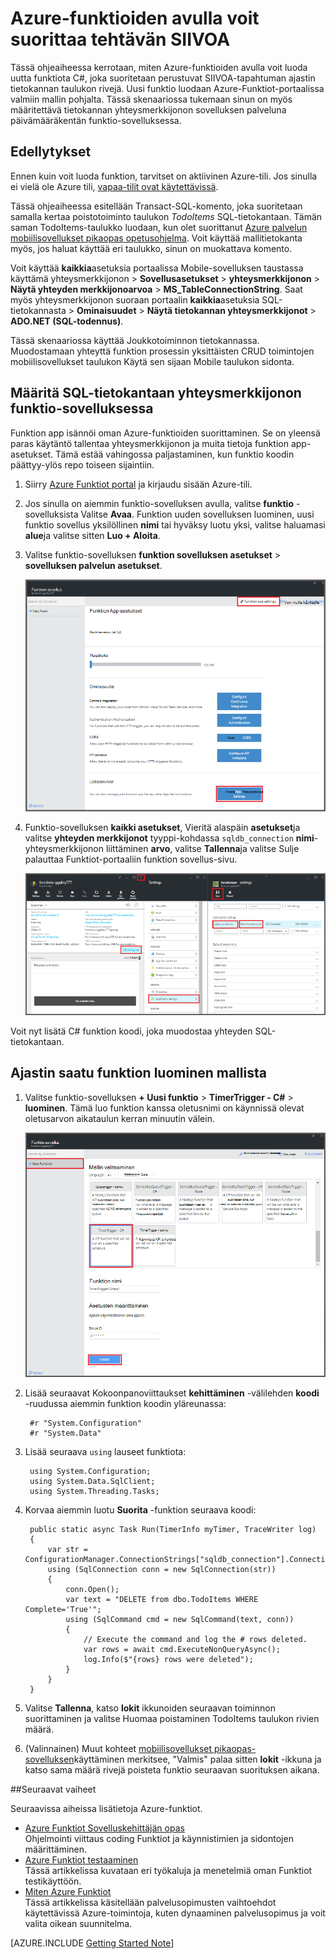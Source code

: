<properties
   pageTitle="Azure-funktioiden avulla voit suorittaa tehtävän SIIVOA | Microsoft Azure"
   description="Käytä Azure Funktiot Luo C#-funktio, joka suoritetaan tapahtuman ajastin perusteella."
   services="functions"
   documentationCenter="na"
   authors="ggailey777"
   manager="erikre"
   editor=""
   tags=""
   />

<tags
   ms.service="functions"
   ms.devlang="multiple"
   ms.topic="article"
   ms.tgt_pltfrm="multiple"
   ms.workload="na"
   ms.date="09/26/2016"
   ms.author="glenga"/>
   
# <a name="use-azure-functions-to-perform-a-scheduled-clean-up-task"></a>Azure-funktioiden avulla voit suorittaa tehtävän SIIVOA

Tässä ohjeaiheessa kerrotaan, miten Azure-funktioiden avulla voit luoda uutta funktiota C#, joka suoritetaan perustuvat SIIVOA-tapahtuman ajastin tietokannan taulukon rivejä. Uusi funktio luodaan Azure-Funktiot-portaalissa valmiin mallin pohjalta. Tässä skenaariossa tukemaan sinun on myös määritettävä tietokannan yhteysmerkkijonon sovelluksen palveluna päivämääräkentän funktio-sovelluksessa. 

## <a name="prerequisites"></a>Edellytykset 

Ennen kuin voit luoda funktion, tarvitset on aktiivinen Azure-tili. Jos sinulla ei vielä ole Azure tili, [vapaa-tilit ovat käytettävissä](https://azure.microsoft.com/free/).

Tässä ohjeaiheessa esitellään Transact-SQL-komento, joka suoritetaan samalla kertaa poistotoiminto taulukon *TodoItems* SQL-tietokantaan. Tämän saman TodoItems-taulukko luodaan, kun olet suorittanut [Azure palvelun mobiilisovellukset pikaopas opetusohjelma](../app-service-mobile/app-service-mobile-ios-get-started.md). Voit käyttää mallitietokanta myös, jos haluat käyttää eri taulukko, sinun on muokattava komento.

Voit käyttää **kaikkia**asetuksia portaalissa Mobile-sovelluksen taustassa käyttämä yhteysmerkkijonon > **Sovellusasetukset** > **yhteysmerkkijonon** > **Näytä yhteyden merkkijonoarvoa** > **MS_TableConnectionString**. Saat myös yhteysmerkkijonon suoraan portaalin **kaikkia**asetuksia SQL-tietokannasta > **Ominaisuudet** > **Näytä tietokannan yhteysmerkkijonot** > **ADO.NET (SQL-todennus)**.

Tässä skenaariossa käyttää Joukkotoiminnon tietokannassa. Muodostamaan yhteyttä funktion prosessin yksittäisten CRUD toimintojen mobiilisovellukset taulukon Käytä sen sijaan Mobile taulukon sidonta.

## <a name="set-a-sql-database-connection-string-in-the-function-app"></a>Määritä SQL-tietokantaan yhteysmerkkijonon funktio-sovelluksessa

Funktion app isännöi oman Azure-funktioiden suorittaminen. Se on yleensä paras käytäntö tallentaa yhteysmerkkijonon ja muita tietoja funktion app-asetukset. Tämä estää vahingossa paljastaminen, kun funktio koodin päättyy-ylös repo toiseen sijaintiin. 

1. Siirry [Azure Funktiot portal](https://functions.azure.com/signin) ja kirjaudu sisään Azure-tili.

2. Jos sinulla on aiemmin funktio-sovelluksen avulla, valitse **funktio** -sovelluksista Valitse **Avaa**. Funktion uuden sovelluksen luominen, uusi funktio sovellus yksilöllinen **nimi** tai hyväksy luotu yksi, valitse haluamasi **alue**ja valitse sitten **Luo + Aloita**. 

3. Valitse funktio-sovelluksen **funktion sovelluksen asetukset** > **sovelluksen palvelun asetukset**. 

    ![Funktion sovelluksen asetukset-sivu](./media/functions-create-an-event-processing-function/functions-app-service-settings.png)

4. Funktio-sovelluksen **kaikki asetukset**, Vieritä alaspäin **asetukset**ja valitse **yhteyden merkkijonot** tyyppi-kohdassa `sqldb_connection` **nimi**-yhteysmerkkijonon liittäminen **arvo**, valitse **Tallenna**ja valitse Sulje palauttaa Funktiot-portaaliin funktion sovellus-sivu.

    ![Sovelluksen palvelun asetus yhteysmerkkijonon](./media/functions-create-an-event-processing-function/functions-app-service-settings-connection-strings.png)

Voit nyt lisätä C# funktion koodi, joka muodostaa yhteyden SQL-tietokantaan.

## <a name="create-a-timer-triggered-function-from-the-template"></a>Ajastin saatu funktion luominen mallista

1. Valitse funktio-sovelluksen **+ Uusi funktio** > **TimerTrigger - C#** > **luominen**. Tämä luo funktion kanssa oletusnimi on käynnissä olevat oletusarvon aikataulun kerran minuutin välein. 

    ![Luo uusi ajastin saatu-funktio](./media/functions-create-an-event-processing-function/functions-create-new-timer-trigger.png)

2. Lisää seuraavat Kokoonpanoviittaukset **kehittäminen** -välilehden **koodi** -ruudussa aiemmin funktion koodin yläreunassa:

        #r "System.Configuration"
        #r "System.Data"

3. Lisää seuraava `using` lauseet funktiota:

        using System.Configuration;
        using System.Data.SqlClient;
        using System.Threading.Tasks; 

4. Korvaa aiemmin luotu **Suorita** -funktion seuraava koodi:

        public static async Task Run(TimerInfo myTimer, TraceWriter log)
        {
            var str = ConfigurationManager.ConnectionStrings["sqldb_connection"].ConnectionString;
            using (SqlConnection conn = new SqlConnection(str))
            {
                conn.Open();
                var text = "DELETE from dbo.TodoItems WHERE Complete='True'";
                using (SqlCommand cmd = new SqlCommand(text, conn))
                {
                    // Execute the command and log the # rows deleted.
                    var rows = await cmd.ExecuteNonQueryAsync();
                    log.Info($"{rows} rows were deleted");
                }
            }
        }

5. Valitse **Tallenna**, katso **lokit** ikkunoiden seuraavan toiminnon suorittaminen ja valitse Huomaa poistaminen TodoItems taulukon rivien määrä.

6. (Valinnainen) Muut kohteet [mobiilisovellukset pikaopas-sovelluksen](../app-service-mobile/app-service-mobile-ios-get-started.md)käyttäminen merkitsee, "Valmis" palaa sitten **lokit** -ikkuna ja katso sama määrä rivejä poisteta funktio seuraavan suorituksen aikana. 

##<a name="next-steps"></a>Seuraavat vaiheet

Seuraavissa aiheissa lisätietoja Azure-funktiot.

+ [Azure Funktiot Sovelluskehittäjän opas](functions-reference.md)  
Ohjelmointi viittaus coding Funktiot ja käynnistimien ja sidontojen määrittäminen.
+ [Azure Funktiot testaaminen](functions-test-a-function.md)  
Tässä artikkelissa kuvataan eri työkaluja ja menetelmiä oman Funktiot testikäyttöön.
+ [Miten Azure Funktiot](functions-scale.md)  
Tässä artikkelissa käsitellään palvelusopimusten vaihtoehdot käytettävissä Azure-toimintoja, kuten dynaaminen palvelusopimus ja voit valita oikean suunnitelma.  

[AZURE.INCLUDE [Getting Started Note](../../includes/functions-get-help.md)]